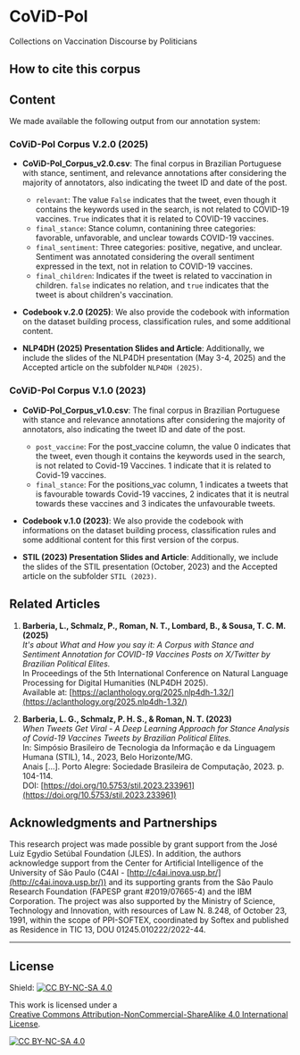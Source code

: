 # CoViD-Pol
Collections on Vaccination Discourse by Politicians

## How to cite this corpus



## Content

We made available the following output from our annotation system:


### CoViD-Pol Corpus V.2.0 (2025)

- **CoViD-Pol_Corpus_v2.0.csv**: The final corpus in Brazilian Portuguese with stance, sentiment, and relevance annotations after considering the majority of annotators, also indicating the tweet ID and date of the post.
  - `relevant`: The value `False` indicates that the tweet, even though it contains the keywords used in the search, is not related to COVID-19 vaccines. `True` indicates that it is related to COVID-19 vaccines.
  - `final_stance`: Stance column, contanining three categories: favorable, unfavorable, and unclear towards COVID-19 vaccines.
  - `final_sentiment`: Three categories: positive, negative, and unclear. Sentiment was annotated considering the overall sentiment expressed in the text, not in relation to COVID-19 vaccines.
  - `final_children`: Indicates if the tweet is related to vaccination in children. `false` indicates no relation, and `true` indicates that the tweet is about children's vaccination.

- **Codebook v.2.0 (2025)**: We also provide the codebook with information on the dataset building process, classification rules, and some additional content.

- **NLP4DH (2025) Presentation Slides and Article**: Additionally, we include the slides of the NLP4DH presentation (May 3-4, 2025) and the Accepted article on the subfolder `NLP4DH (2025)`.


### CoViD-Pol Corpus V.1.0 (2023)



- **CoViD-Pol_Corpus_v1.0.csv**: The final corpus in Brazilian Portuguese with stance and relevance annotations after considering the majority of annotators, also indicating the tweet ID and date of the post.

  - `post_vaccine`: For the post_vaccine column, the value 0 indicates that the tweet, even though it contains the keywords used in the search, is not related to Covid-19 Vaccines. 1 indicate that it is related to Covid-19 vaccines.
  - `final_stance`: For the positions_vac column, 1 indicates a tweets that is favourable towards Covid-19 vaccines, 2 indicates that it is neutral towards these vaccines and 3 indicates the unfavourable tweets.

- **Codebook v.1.0 (2023)**: We also provide the codebook with informations on the dataset building process, classification rules and some additional content for this first version of the corpus.

- **STIL (2023) Presentation Slides and Article**: Additionally, we include the slides of the STIL presentation (October, 2023) and the Accepted article on the subfolder `STIL (2023)`.




## Related Articles

1. **Barberia, L., Schmalz, P., Roman, N. T., Lombard, B., & Sousa, T. C. M. (2025)**  
   *It's about What and How you say it: A Corpus with Stance and Sentiment Annotation for COVID-19 Vaccines Posts on X/Twitter by Brazilian Political Elites.*  
   In Proceedings of the 5th International Conference on Natural Language Processing for Digital Humanities (NLP4DH 2025).  
   Available at: [https://aclanthology.org/2025.nlp4dh-1.32/](https://aclanthology.org/2025.nlp4dh-1.32/)

2. **Barberia, L. G., Schmalz, P. H. S., & Roman, N. T. (2023)**  
   *When Tweets Get Viral - A Deep Learning Approach for Stance Analysis of Covid-19 Vaccines Tweets by Brazilian Political Elites.*  
   In: Simpósio Brasileiro de Tecnologia da Informação e da Linguagem Humana (STIL), 14., 2023, Belo Horizonte/MG.  
   Anais [...]. Porto Alegre: Sociedade Brasileira de Computação, 2023. p. 104-114.  
   DOI: [https://doi.org/10.5753/stil.2023.233961](https://doi.org/10.5753/stil.2023.233961)



## Acknowledgments and Partnerships

This research project was made possible by grant support from the José Luiz Egydio Setúbal Foundation (JLES). In addition, the authors acknowledge support from the Center for Artificial Intelligence of the University of São Paulo (C4AI - [http://c4ai.inova.usp.br/](http://c4ai.inova.usp.br/)) and its supporting grants from the São Paulo Research Foundation (FAPESP grant #2019/07665-4) and the IBM Corporation. The project was also supported by the Ministry of Science, Technology and Innovation, with resources of Law N. 8.248, of October 23, 1991, within the scope of PPI-SOFTEX, coordinated by Softex and published as Residence in TIC 13, DOU 01245.010222/2022-44.

---

## License

Shield: [![CC BY-NC-SA 4.0][cc-by-nc-sa-shield]][cc-by-nc-sa]

This work is licensed under a  
[Creative Commons Attribution-NonCommercial-ShareAlike 4.0 International License][cc-by-nc-sa].

[![CC BY-NC-SA 4.0][cc-by-nc-sa-image]][cc-by-nc-sa]

[cc-by-nc-sa]: http://creativecommons.org/licenses/by-nc-sa/4.0/  
[cc-by-nc-sa-image]: https://licensebuttons.net/l/by-nc-sa/4.0/88x31.png  
[cc-by-nc-sa-shield]: https://img.shields.io/badge/License-CC%20BY--NC--SA%204.0-lightgrey.svg

